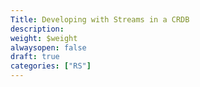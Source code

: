 ```yaml
---
Title: Developing with Streams in a CRDB
description:
weight: $weight
alwaysopen: false
draft: true
categories: ["RS"]
---
```



